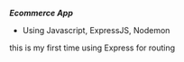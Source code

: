 **_Ecommerce App_**

- Using Javascript, ExpressJS, Nodemon

this is my first time using Express for routing
